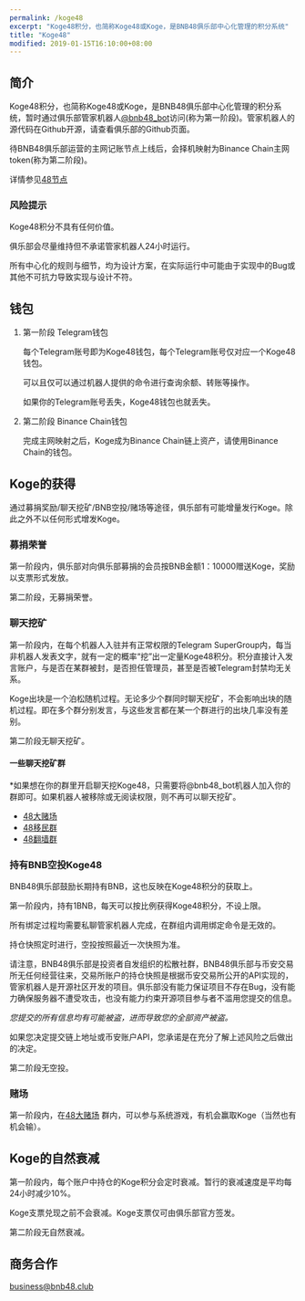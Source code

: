 ```yaml
---
permalink: /koge48
excerpt: "Koge48积分，也简称Koge48或Koge，是BNB48俱乐部中心化管理的积分系统"
title: "Koge48"
modified: 2019-01-15T16:10:00+08:00
---
```

## 简介
Koge48积分，也简称Koge48或Koge，是BNB48俱乐部中心化管理的积分系统，暂时通过俱乐部管家机器人[@bnb48_bot](https://t.me/bnb48_bot)访问(称为第一阶段)。管家机器人的源代码在Github开源，请查看俱乐部的Github页面。

待BNB48俱乐部运营的主网记账节点上线后，会择机映射为Binance Chain主网token(称为第二阶段)。

详情参见[48节点](http://bnb48.club/binancenode)

### 风险提示
Koge48积分不具有任何价值。

俱乐部会尽量维持但不承诺管家机器人24小时运行。

所有中心化的规则与细节，均为设计方案，在实际运行中可能由于实现中的Bug或其他不可抗力导致实现与设计不符。

## 钱包
1. 第一阶段 Telegram钱包

    每个Telegram账号即为Koge48钱包，每个Telegram账号仅对应一个Koge48钱包。

    可以且仅可以通过机器人提供的命令进行查询余额、转账等操作。

    如果你的Telegram账号丢失，Koge48钱包也就丢失。

2. 第二阶段 Binance Chain钱包

    完成主网映射之后，Koge成为Binance Chain链上资产，请使用Binance Chain的钱包。

## Koge的获得
通过募捐奖励/聊天挖矿/BNB空投/赌场等途径，俱乐部有可能增量发行Koge。除此之外不以任何形式增发Koge。

### 募捐荣誉
第一阶段内，俱乐部对向俱乐部募捐的会员按BNB金额1：10000赠送Koge，奖励以支票形式发放。

第二阶段，无募捐荣誉。

### 聊天挖矿
第一阶段内，在每个机器人入驻并有正常权限的Telegram SuperGroup内，每当非机器人发表文字，就有一定的概率“挖”出一定量Koge48积分。积分直接计入发言账户，与是否在某群被封，是否担任管理员，甚至是否被Telegram封禁均无关系。

Koge出块是一个泊松随机过程。无论多少个群同时聊天挖矿，不会影响出块的随机过程。即在多个群分别发言，与这些发言都在某一个群进行的出块几率没有差别。

第二阶段无聊天挖矿。
#### 一些聊天挖矿群
\*如果想在你的群里开启聊天挖Koge48，只需要将@bnb48_bot机器人加入你的群即可。如果机器人被移除或无阅读权限，则不再可以聊天挖矿。

- [48大赌场](https://t.me/joinchat/GRaQmk6jNzrBP1XQcCkSKg)
- [48移民群](https://t.me/joinchat/GRaQmlAedWNAdslCxOzKog)
- [48翻墙群](https://t.me/joinchat/GRaQmkzYU3rHwXeNWTSV_w)

### 持有BNB空投Koge48
BNB48俱乐部鼓励长期持有BNB，这也反映在Koge48积分的获取上。

第一阶段内，持有1BNB，每天可以按比例获得Koge48积分，不设上限。

所有绑定过程均需要私聊管家机器人完成，在群组内调用绑定命令是无效的。

持仓快照定时进行，空投按照最近一次快照为准。

请注意，BNB48俱乐部是投资者自发组织的松散社群，BNB48俱乐部与币安交易所无任何经营往来，交易所账户的持仓快照是根据币安交易所公开的API实现的，管家机器人是开源社区开发的项目。俱乐部没有能力保证项目不存在Bug，没有能力确保服务器不遭受攻击，也没有能力约束开源项目参与者不滥用您提交的信息。

_您提交的所有信息均有可能被盗，进而导致您的全部资产被盗。_

如果您决定提交链上地址或币安账户API，您承诺是在充分了解上述风险之后做出的决定。

第二阶段无空投。
### 赌场
第一阶段内，在[48大赌场](https://t.me/joinchat/GRaQmk6jNzrBP1XQcCkSKg) 群内，可以参与系统游戏，有机会赢取Koge（当然也有机会输）。
## Koge的自然衰减
第一阶段内，每个账户中持仓的Koge积分会定时衰减。暂行的衰减速度是平均每24小时减少10%。

Koge支票兑现之前不会衰减。Koge支票仅可由俱乐部官方签发。

第二阶段无自然衰减。

## 商务合作
business@bnb48.club

